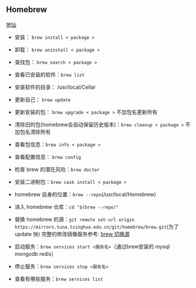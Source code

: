 ## Homebrew
[地址](https://brew.sh/index_zh-cn.html)
- 安装： `brew install < package >`
- 卸载： `brew uninstall < package >`
- 查找包： `brew search < package >`
- 查看已安装的软件：`brew list`
- 安装软件的目录： /usr/local/Cellar
- 更新自己： `brew update`
- 更新安装的包： `brew upgrade < package >` 不加包名更新所有
- 清除旧的包(homebrew会自动保留历史版本)：`brew cleanup < package >` 不加包名清除所有
- 查看包信息：`brew info < package >`
- 查看配置信息： `brew config`
- 检查 brew 的潜在风险：`brew doctor`
- 安装二进制包：`brew cask install < package >`
- homebrew 自身的位置：`brew --repo`(/usr/local/Homebrew)

- 进入 homebrew 仓库：`cd "$(brew --repo)"`
- 替换 homebrew 的源：`git remote set-url origin https://mirrors.tuna.tsinghua.edu.cn/git/homebrew/brew.git`(为了 update 快)
完整的修改镜像服务参考: [brew 切换源](https://blog.csdn.net/lwplwf/article/details/79097565)

- 启动服务：`brew services start <服务名>`（通过brew安装的 mysql mongodb redis）
- 停止服务：`brew services stop <服务名>`
- 查看有哪些服务：`brew services list`